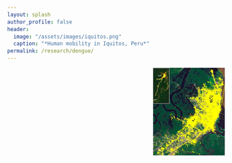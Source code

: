 ```yaml
---
layout: splash
author_profile: false
header:
  image: "/assets/images/iquitos.png"
  caption: "*Human mobility in Iquitos, Peru*"
permalink: /research/dengue/
---
```


<img align="right" width="33%" margin-left="20px" src="/assets/images/iquitos.png">
